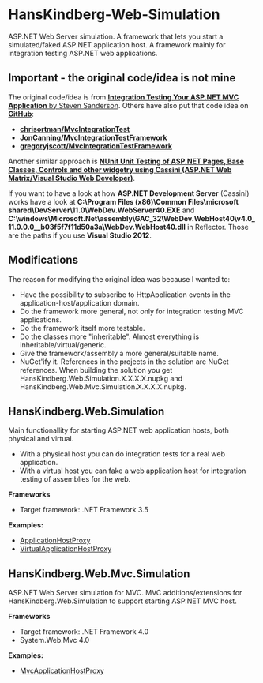 HansKindberg-Web-Simulation
===========================
ASP.NET Web Server simulation. A framework that lets you start a simulated/faked ASP.NET application host. A framework mainly for integration testing ASP.NET web applications.

Important - the original code/idea is not mine
----------------------------------------------
The original code/idea is from [**Integration Testing Your ASP.NET MVC Application** by Steven Sanderson](http://blog.stevensanderson.com/2009/06/11/integration-testing-your-aspnet-mvc-application).
Others have also put that code idea on [**GitHub**](https://github.com/):
* [**chrisortman/MvcIntegrationTest**](https://github.com/chrisortman/MvcIntegrationTest)
* [**JonCanning/MvcIntegrationTestFramework**](https://github.com/JonCanning/MvcIntegrationTestFramework)
* [**gregoryjscott/MvcIntegrationTestFramework**](https://github.com/gregoryjscott/MvcIntegrationTestFramework)

Another similar approach is [**NUnit Unit Testing of ASP.NET Pages, Base Classes, Controls and other widgetry using Cassini (ASP.NET Web Matrix/Visual Studio Web Developer)**](http://www.hanselman.com/blog/PermaLink.aspx?guid=944a5284-6b8d-4366-81e8-2e241401e1b3).

If you want to have a look at how **ASP.NET Development Server** (Cassini) works have a look at **C:\Program Files (x86)\Common Files\microsoft shared\DevServer\11.0\WebDev.WebServer40.EXE** and **C:\windows\Microsoft.Net\assembly\GAC_32\WebDev.WebHost40\v4.0_11.0.0.0__b03f5f7f11d50a3a\WebDev.WebHost40.dll** in Reflector. Those are the paths if you use **Visual Studio 2012**.

Modifications
-------------
The reason for modifying the original idea was because I wanted to:
* Have the possibility to subscribe to HttpApplication events in the application-host/application domain.
* Do the framework more general, not only for integration testing MVC applications.
* Do the framework itself more testable.
* Do the classes more "inheritable". Almost everything is inheritable/virtual/generic.
* Give the framework/assembly a more general/suitable name.
* NuGet'ify it. References in the projects in the solution are NuGet references. When building the solution you get HansKindberg.Web.Simulation.X.X.X.X.nupkg and HansKindberg.Web.Mvc.Simulation.X.X.X.X.nupkg.

HansKindberg.Web.Simulation
---------------------------
Main functionallity for starting ASP.NET web application hosts, both physical and virtual.
* With a physical host you can do integration tests for a real web application.
* With a virtual host you can fake a web application host for integration testing of assemblies for the web.

**Frameworks**
* Target framework: .NET Framework 3.5

**Examples:**
* [ApplicationHostProxy](HansKindberg.Web.Simulation.IntegrationTests/Hosting/ApplicationHostProxyTest.cs)
* [VirtualApplicationHostProxy](HansKindberg.Web.Simulation.IntegrationTests/Hosting/VirtualApplicationHostProxyTest.cs)

HansKindberg.Web.Mvc.Simulation
-------------------------------
ASP.NET Web Server simulation for MVC. MVC additions/extensions for HansKindberg.Web.Simulation to support starting ASP.NET MVC host.

**Frameworks**
* Target framework: .NET Framework 4.0
* System.Web.Mvc 4.0

**Examples:**
* [MvcApplicationHostProxy](HansKindberg.Web.Mvc.Simulation.IntegrationTests/Hosting/MvcApplicationHostProxyTest.cs)